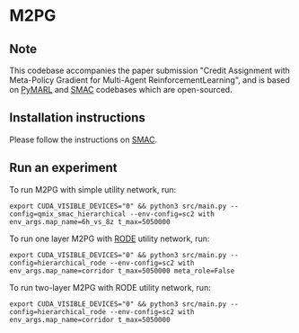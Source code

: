 
# M2PG

## Note
 This codebase accompanies the paper submission "Credit Assignment with Meta-Policy Gradient for Multi-Agent ReinforcementLearning", and is based on  [PyMARL](https://github.com/oxwhirl/pymarl) and [SMAC](https://github.com/oxwhirl/smac) codebases which are open-sourced.

## Installation instructions

Please follow the instructions on [SMAC](https://github.com/oxwhirl/smac).
## Run an experiment 

To run M2PG with simple utility network, run:

```shell
export CUDA_VISIBLE_DEVICES="0" && python3 src/main.py --config=qmix_smac_hierarchical --env-config=sc2 with env_args.map_name=6h_vs_8z t_max=5050000
```

To run one layer M2PG with [RODE](https://github.com/TonghanWang/RODE) utility network, run:

```
export CUDA_VISIBLE_DEVICES="0" && python3 src/main.py --config=hierarchical_rode --env-config=sc2 with env_args.map_name=corridor t_max=5050000 meta_role=False
```

To run two-layer M2PG with RODE utility network, run:

```
export CUDA_VISIBLE_DEVICES="0" && python3 src/main.py --config=hierarchical_rode --env-config=sc2 with env_args.map_name=corridor t_max=5050000
```


